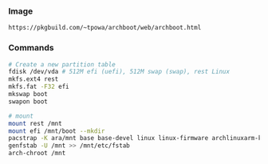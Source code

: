 ### Image
`https://pkgbuild.com/~tpowa/archboot/web/archboot.html`

### Commands
```bash
# Create a new partition table
fdisk /dev/vda # 512M efi (uefi), 512M swap (swap), rest Linux
mkfs.ext4 rest
mkfs.fat -F32 efi
mkswap boot
swapon boot

# mount
mount rest /mnt
mount efi /mnt/boot --mkdir
pacstrap -K ara/mnt base base-devel linux linux-firmware archlinuxarm-keyring
genfstab -U /mnt >> /mnt/etc/fstab
arch-chroot /mnt
```